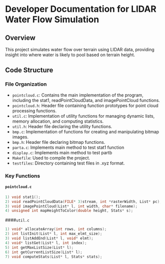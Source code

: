 # Developer Documentation for LIDAR Water Flow Simulation

## Overview
This project simulates water flow over terrain using LIDAR data, providing insight into where water is likely to pool based on terrain height.

## Code Structure
### File Organization
- `pointcloud.c`: Contains the main implementation of the program, including the stat1, readPointCloudData, and imagePointCloud functions.
- `pointcloud.h`: Header file containing function prototypes for point cloud processing functions.
- `util.c`: Implementation of utility functions for managing dynamic lists, memory allocation, and computing statistics.
- `util.h`: Header file declaring the utility functions.
- `bmp.c`: Implementation of functions for creating and manipulating bitmap images.
- `bmp.h`: Header file declaring bitmap functions.
- `parta.c`: Implements main method to test stat1 function
- `display.c`: Implements main method to test partb
- `Makefile`: Used to compile the project.
- `testfiles`: Directory containing test files in .xyz format.

### Key Functions
#### `pointcloud.c`
```c
1) void stat1();
2) void readPointCloudData(FILE* 3)stream, int *rasterWidth, List* pc);
3) void imagePointCloud(List* l, int width, char* filename);
4) unsigned int mapHeightToColor(double height, Stats* s);
```

####`util.c` 
```c
1) void* allocateArray(int rows, int columns);
2) int listInit(List* l, int max_elmt_size);
3) void listAddEnd(List* l, void* elmt);
4) void* listGet(List* l, int index);
5) int getMaxListSize(List* l);
6) int getCurrentListSize(List* l);
7) void computeStats(List* l, Stats* stats);
```

